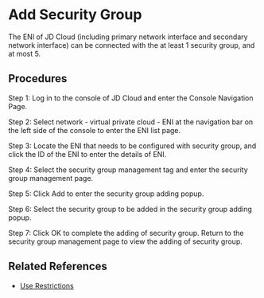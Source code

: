 # Add Security Group

The ENI of JD Cloud (including primary network interface and secondary network interface) can be connected with the at least 1 security group, and at most 5.

## Procedures
Step 1: Log in to the console of JD Cloud and enter the Console Navigation Page.

Step 2: Select network - virtual private cloud - ENI at the navigation bar on the left side of the console to enter the ENI list page.

Step 3: Locate the ENI that needs to be configured with security group, and click the ID of the ENI to enter the details of ENI.

Step 4: Select the security group management tag and enter the security group management page.

Step 5: Click Add to enter the security group adding popup.

Step 6: Select the security group to be added in the security group adding popup.

Step 7: Click OK to complete the adding of security group. Return to the security group management page to view the adding of security group.

## Related References

- [Use Restrictions](../../Introduction/Restrictions.md)

